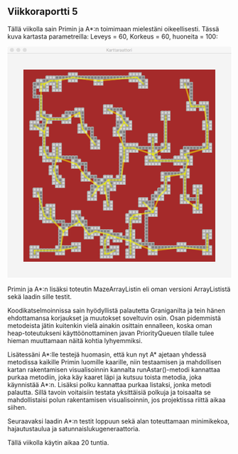 ## Viikkoraportti 5

Tällä viikolla sain Primin ja A*:n toimimaan mielestäni oikeellisesti. Tässä kuva kartasta parametreilla: Leveys = 60, Korkeus = 60, huoneita = 100:

![alt text](https://github.com/majormalfunk/karttaraattori/blob/master/Dokumentaatio/Testikuva3.png "Kuva testitilanteesta")

Primin ja A*:n lisäksi toteutin MazeArrayListin eli oman versioni ArrayLististä sekä laadin sille testit.

Koodikatselmoinnissa sain hyödyllistä palautetta Graniganilta ja tein hänen ehdottamansa korjaukset ja muutokset soveltuvin osin. Osan pidemmistä metodeista jätin kuitenkin vielä ainakin osittain ennalleen, koska oman heap-toteutukseni käyttöönottaminen javan PriorityQueuen tilalle tulee hieman muuttamaan näitä kohtia lyhyemmiksi.

Lisätessäni A*:lle testejä huomasin, että kun nyt A* ajetaan yhdessä metodissa kaikille Primin luomille kaarille, niin testaamisen ja mahdollisen kartan rakentamisen visualisoinnin kannalta runAstar()-metodi kannattaa purkaa metodiin, joka käy kaaret läpi ja kutsuu toista metodia, joka käynnistää A*:n. Lisäksi polku kannattaa purkaa listaksi, jonka metodi palautta. Sillä tavoin voitaisiin testata yksittäisiä polkuja ja toisaalta se mahdollistaisi polun rakentamisen visualisoinnin, jos projektissa riittä aikaa siihen.

Seuraavaksi laadin A*:n testit loppuun sekä alan toteuttamaan minimikekoa, hajautustaulua ja satunnaislukugeneraattoria. 

Tällä viikolla käytin aikaa 20 tuntia.

